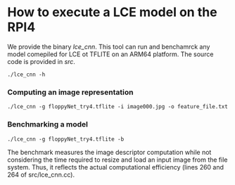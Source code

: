 # How to execute a LCE model on the RPI4

We provide the binary *lce_cnn*. This tool can run and benchamrck any model comepiled for LCE ot TFLITE on an ARM64 platform.
The source code is provided in _src_.

```
./lce_cnn -h
```

### Computing an image representation

```
./lce_cnn -g floppyNet_try4.tflite -i image000.jpg -o feature_file.txt
```

### Benchmarking a model

```
./lce_cnn -g floppyNet_try4.tflite -b
```

The benchmark measures the image descriptor computation while not considering the time required to resize and load an input image from the file system. Thus, it reflects the actual computational efficiency (lines 260 and 264 of src/lce_cnn.cc).
